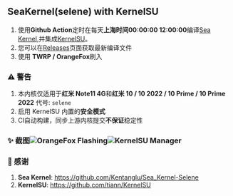 ## SeaKernel(selene) with KernelSU
1. 使用**Github Action**定时在每天**上海时间00:00:00 12:00:00**编译[Sea Kernel](https://github.com/Kentanglu/Sea_Kernel-Selene),并集成[KernelSU](https://github.com/tiann/KernelSU)。
2. 您可以在[Releases](https://github.com/mochenya/action_selene_seakernel_kernelsu/releases)页面获取最新编译文件
3. 使用 **TWRP / OrangeFox**刷入

### ⚠️ 警告
1. 本内核仅适用于**红米 Note11 4G**和**红米 10 / 10 2022 / 10 Prime / 10 Prime 2022** 代号: ``selene``
2. 启用 KernelSU 内置的**安全模式**
3. CI自动构建，同步上游内核提交**不保证**稳定性

### ✨ 截图![OrangeFox Flashing](https://raw.githubusercontent.com/mochenya/action_selene_seakernel_kernelsu/main/pictures/Flash.png)![KernelSU Manager](https://raw.githubusercontent.com/mochenya/action_selene_seakernel_kernelsu/main/pictures/KernelSU%20Manager.png)

### 🌸 感谢
1. **Sea Kernel**: https://github.com/Kentanglu/Sea_Kernel-Selene
2. **KernelSU**: https://github.com/tiann/KernelSU
